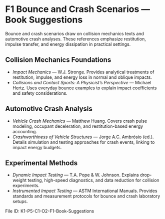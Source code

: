 # F1 Bounce and Crash Scenarios — Book Suggestions

Bounce and crash scenarios draw on collision mechanics texts and automotive crash analyses. These references emphasize restitution, impulse transfer, and energy dissipation in practical settings.

## Collision Mechanics Foundations
- *Impact Mechanics* — W.J. Stronge. Provides analytical treatments of restitution, impulse, and energy loss in normal and oblique impacts.
- *Collisions and Contact Sports: A Physicist’s Perspective* — Michael Hertz. Uses everyday bounce examples to explain impact coefficients and safety considerations.

## Automotive Crash Analysis
- *Vehicle Crash Mechanics* — Matthew Huang. Covers crash pulse modeling, occupant deceleration, and restitution-based energy accounting.
- *Crashworthiness of Vehicle Structures* — Jorge A.C. Ambrósio (ed.). Details simulation and testing approaches for crash events, linking to impact energy budgets.

## Experimental Methods
- *Dynamic Impact Testing* — T.A. Pope & W. Johnson. Explains drop-weight testing, high-speed diagnostics, and data reduction for collision experiments.
- *Instrumented Impact Testing* — ASTM International Manuals. Provides standards and measurement protocols for bounce and crash laboratory setups.

File ID: K1-P5-C1-O2-F1-Book-Suggestions
